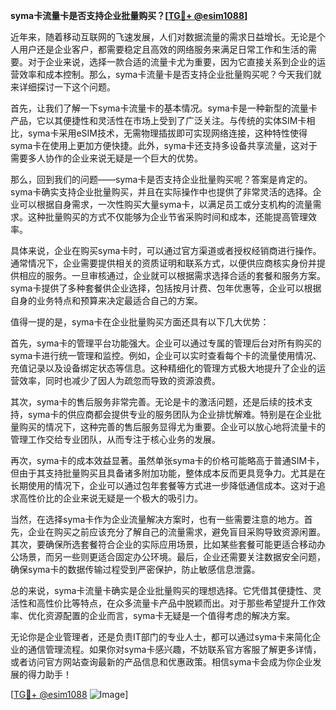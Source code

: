 **syma卡流量卡是否支持企业批量购买？[[TG💪+ @esim1088](https://t.me/s/esim1088)]**

近年来，随着移动互联网的飞速发展，人们对数据流量的需求日益增长。无论是个人用户还是企业客户，都需要稳定且高效的网络服务来满足日常工作和生活的需要。对于企业来说，选择一款合适的流量卡尤为重要，因为它直接关系到企业的运营效率和成本控制。那么，syma卡流量卡是否支持企业批量购买呢？今天我们就来详细探讨一下这个问题。

首先，让我们了解一下syma卡流量卡的基本情况。syma卡是一种新型的流量卡产品，它以其便捷性和灵活性在市场上受到了广泛关注。与传统的实体SIM卡相比，syma卡采用eSIM技术，无需物理插拔即可实现网络连接，这种特性使得syma卡在使用上更加方便快捷。此外，syma卡还支持多设备共享流量，这对于需要多人协作的企业来说无疑是一个巨大的优势。

那么，回到我们的问题——syma卡是否支持企业批量购买呢？答案是肯定的。syma卡确实支持企业批量购买，并且在实际操作中也提供了非常灵活的选择。企业可以根据自身需求，一次性购买大量syma卡，以满足员工或分支机构的流量需求。这种批量购买的方式不仅能够为企业节省采购时间和成本，还能提高管理效率。

具体来说，企业在购买syma卡时，可以通过官方渠道或者授权经销商进行操作。通常情况下，企业需要提供相关的资质证明和联系方式，以便供应商核实身份并提供相应的服务。一旦审核通过，企业就可以根据需求选择合适的套餐和服务方案。syma卡提供了多种套餐供企业选择，包括按月计费、包年优惠等，企业可以根据自身的业务特点和预算来决定最适合自己的方案。

值得一提的是，syma卡在企业批量购买方面还具有以下几大优势：

首先，syma卡的管理平台功能强大。企业可以通过专属的管理后台对所有购买的syma卡进行统一管理和监控。例如，企业可以实时查看每个卡的流量使用情况、充值记录以及设备绑定状态等信息。这种精细化的管理方式极大地提升了企业的运营效率，同时也减少了因人为疏忽而导致的资源浪费。

其次，syma卡的售后服务非常完善。无论是卡的激活问题，还是后续的技术支持，syma卡的供应商都会提供专业的服务团队为企业排忧解难。特别是在企业批量购买的情况下，这种完善的售后服务显得尤为重要。企业可以放心地将流量卡的管理工作交给专业团队，从而专注于核心业务的发展。

再次，syma卡的成本效益显著。虽然单张syma卡的价格可能略高于普通SIM卡，但由于其支持批量购买且具备诸多附加功能，整体成本反而更具竞争力。尤其是在长期使用的情况下，企业可以通过包年套餐等方式进一步降低通信成本。这对于追求高性价比的企业来说无疑是一个极大的吸引力。

当然，在选择syma卡作为企业流量解决方案时，也有一些需要注意的地方。首先，企业在购买之前应该充分了解自己的流量需求，避免盲目采购导致资源闲置。其次，要确保所选套餐符合企业的实际应用场景，比如某些套餐可能更适合移动办公场景，而另一些则更适合固定办公环境。最后，企业还需要关注数据安全问题，确保syma卡的数据传输过程受到严密保护，防止敏感信息泄露。

总的来说，syma卡流量卡确实是企业批量购买的理想选择。它凭借其便捷性、灵活性和高性价比等特点，在众多流量卡产品中脱颖而出。对于那些希望提升工作效率、优化资源配置的企业而言，syma卡无疑是一个值得考虑的解决方案。

无论你是企业管理者，还是负责IT部门的专业人士，都可以通过syma卡来简化企业的通信管理流程。如果你对syma卡感兴趣，不妨联系官方客服了解更多详情，或者访问官方网站查询最新的产品信息和优惠政策。相信syma卡会成为你企业发展的得力助手！

[[TG💪+ @esim1088](https://t.me/s/esim1088) ![Image](https://i.postimg.cc/4NQfJmqS/Snipaste-2025-05-13-00-14-12.png)]